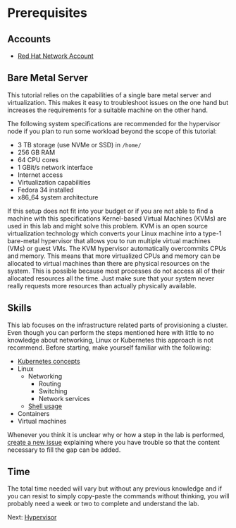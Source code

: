 # Prerequisites

## Accounts

* [Red Hat Network Account](https://www.redhat.com)

## Bare Metal Server

This tutorial relies on the capabilities of a single bare metal server and
virtualization. This makes it easy to troubleshoot issues on the one hand but
increases the requirements for a suitable machine on the other hand.

The following system specifications are recommended for the hypervisor node if
you plan to run some workload beyond the scope of this tutorial:

* 3 TB storage (use NVMe or SSD) in `/home/`
* 256 GB RAM
* 64 CPU cores
* 1 GBit/s network interface
* Internet access
* Virtualization capabilities
* Fedora 34 installed
* x86_64 system architecture

If this setup does not fit into your budget or if you are not able to find a
machine with this specifications Kernel-based Virtual Machines (KVMs) are used
in this lab and might solve this problem. KVM is an open source virtualization
technology which converts your Linux machine into a type-1 bare-metal hypervisor
that allows you to run multiple virtual machines (VMs) or guest VMs. The KVM
hypervisor automatically overcommits CPUs and memory. This means that more
virtualized CPUs and memory can be allocated to virtual machines than there are
physical resources on the system. This is possible because most processes do not
access all of their allocated resources all the time. Just make sure that your
system never really requests more resources than actually physically available.

## Skills

This lab focuses on the infrastructure related parts of provisioning a cluster.
Even though you can perform the steps mentioned here with little to no knowledge
about networking, Linux or Kubernetes this approach is not recommend. Before
starting, make yourself familiar with the following:

* [Kubernetes concepts](https://kubernetes.io/docs/concepts/)
* Linux
  * Networking
    * Routing
    * Switching
    * Network services
  * [Shell usage](99-troubleshooting.md#shell)
* Containers
* Virtual machines

Whenever you think it is unclear why or how a step in the lab is performed,
[create a new issue](https://github.com/openshift/okd/issues/new/choose)
explaining where you have trouble so that the content necessary to fill the gap
can be added.

## Time

The total time needed will vary but without any previous knowledge and if you
can resist to simply copy-paste the commands without thinking, you will probably
need a week or two to complete and understand the lab.

Next: [Hypervisor](01-hypervisor.md)

